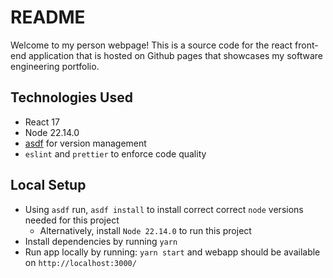 # README

Welcome to my person webpage! This is a source code for the
react front-end application that is hosted on Github pages that
showcases my software engineering portfolio.

## Technologies Used

- React 17
- Node 22.14.0
- [asdf](https://github.com/asdf-vm/asdf) for version management
- `eslint` and `prettier` to enforce code quality

## Local Setup

- Using `asdf` run, `asdf install` to install correct correct `node` versions needed for this project
  - Alternatively, install `Node 22.14.0` to run this project
- Install dependencies by running `yarn`
- Run app locally by running: `yarn start` and webapp should be available on `http://localhost:3000/`
